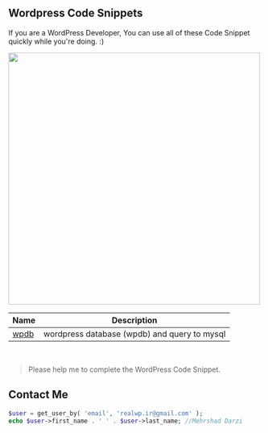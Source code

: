 
## Wordpress Code Snippets

If you are a WordPress Developer, You can use all of these Code Snippet quickly while you're doing. :)

<img src="https://s.w.org/style/images/about/WordPress-logotype-standard.png" width="500">


<br />

|  Name |  Description |
|---|---|
| [wpdb](https://github.com/mehrshaddarzi/Wordpress/blob/master/wpdb.md)  |  wordpress database (wpdb) and query to mysql |

<br />


> Please help me to complete the WordPress Code Snippet.


## Contact Me
```php
$user = get_user_by( 'email', 'realwp.ir@gmail.com' );
echo $user->first_name . ' ' . $user->last_name; //Mehrshad Darzi
```



